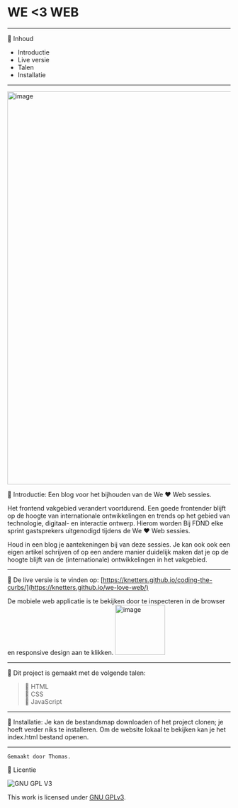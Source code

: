 # WE <3 WEB
_________________________________________________________________________________________________

:postal_horn: Inhoud

 * Introductie
 * Live versie
 * Talen
 * Installatie
_________________________________________________________________________________________________

<img width="888" alt="image" src="[https://user-images.githubusercontent.com/112857190/200804976-07d35ad8-a6de-47ca-b005-1b8c7e23a569.png](https://user-images.githubusercontent.com/60781257/205979678-29902046-8b83-49d9-8b1a-5f6ab9bd762f.png)">

:postal_horn: Introductie: Een blog voor het bijhouden van de We ♥ Web sessies.

Het frontend vakgebied verandert voortdurend. Een goede frontender blijft op de hoogte van internationale ontwikkelingen en trends op het gebied van technologie, digitaal- en interactie ontwerp. Hierom worden Bij FDND elke sprint gastsprekers uitgenodigd tijdens de We ♥ Web sessies.

Houd in een blog je aantekeningen bij van deze sessies. Je kan ook ook een eigen artikel schrijven of op een andere manier duidelijk maken dat je op de hoogte blijft van de (internationale) ontwikkelingen in het vakgebied.

_________________________________________________________________________________________________

:postal_horn: De live versie is te vinden op: [https://knetters.github.io/coding-the-curbs/](https://knetters.github.io/we-love-web/)

De mobiele web applicatie is te bekijken door te inspecteren in de browser en responsive design aan te klikken.
<img width="113" alt="image" src="https://user-images.githubusercontent.com/112857190/200806462-934b5ea9-5b47-4288-83dc-6446e56e2b72.png">

_________________________________________________________________________________________________

:postal_horn: Dit project is gemaakt met de volgende talen:

> :triangular_flag_on_post: HTML<br>
> :triangular_flag_on_post: CSS<br>
> :triangular_flag_on_post: JavaScript<br>
_________________________________________________________________________________________________

:postal_horn: Installatie: Je kan de bestandsmap downloaden of het project clonen; je hoeft verder niks te installeren. Om de website lokaal te bekijken kan je het index.html bestand openen.
_________________________________________________________________________________________________

```
Gemaakt door Thomas.
```

:postal_horn: Licentie

![GNU GPL V3](https://www.gnu.org/graphics/gplv3-127x51.png)

This work is licensed under [GNU GPLv3](./LICENSE).
